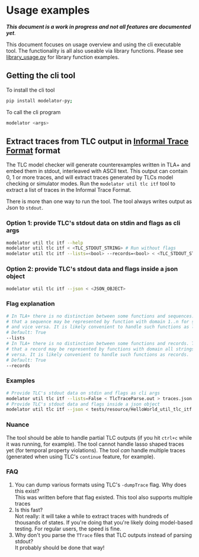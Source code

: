 # Usage examples

**_This document is a work in progress and not all features are documented yet_**.

This document focuses on usage overview and using the cli executable tool. The functionality is all also useable via library functions. Please see [library_usage.py](./library_usage.py) for library function examples.

## Getting the cli tool

To install the cli tool

```bash
pip install modelator-py;
```

To call the cli program

```bash
modelator <args>
```

## Extract traces from TLC output in [Informal Trace Format](https://apalache.informal.systems/docs/adr/015adr-trace.html?highlight=trace%20format#the-itf-format) format

The TLC model checker will generate counterexamples written in TLA+ and embed them in stdout, interleaved with ASCII text. This output can contain 0, 1 or more traces, and will extract traces generated by TLCs model checking or simulator modes. Run the `modelator util tlc itf` tool to extract a list of traces in the Informal Trace Format.

There is more than one way to run the tool. The tool always writes output as Json to `stdout`.

### Option 1: provide TLC's stdout data on stdin and flags as cli args

```bash
modelator util tlc itf --help
modelator util tlc itf < <TLC_STDOUT_STRING> # Run without flags
modelator util tlc itf --lists=<bool> --records=<bool> < <TLC_STDOUT_STRING> # Run with flags
```

### Option 2: provide TLC's stdout data and flags inside a json object

```bash
modelator util tlc itf --json < <JSON_OBJECT>
```

### Flag explanation

```bash
# In TLA+ there is no distinction between some functions and sequences. This means
# that a sequence may be represented by function with domain 1..n for some n,
# and vice versa. It is likely convenient to handle such functions as lists.
# Default: True
--lists
# In TLA+ there is no distinction between some functions and records. This means
# that a record may be represented by functions with domain all strings, and vice
# versa. It is likely convenient to handle such functions as records.
# Default: True
--records
```

### Examples

```bash
# Provide TLC's stdout data on stdin and flags as cli args
modelator util tlc itf --lists=False < TlcTraceParse.out > traces.json
# Provide TLC's stdout data and flags inside a json object
modelator util tlc itf --json < tests/resource/HelloWorld_util_tlc_itf.json > traces.json
```

### Nuance

The tool should be able to handle partial TLC outputs (if you hit `ctrl+c` while it was running, for example). The tool cannot handle lasso shaped traces yet (for temporal property violations). The tool _can_ handle multiple traces (generated when using TLC's `continue` feature, for example).

### FAQ

1. You can dump various formats using TLC's `-dumpTrace` flag. Why does this exist?\
This was written before that flag existed. This tool also supports multiple traces
2. Is this fast?\
Not really: it will take a while to extract traces with hundreds of thousands of states. If you're doing that you're likely doing model-based testing. For regular users, the speed is fine.
3. Why don't you parse the `TTrace` files that TLC outputs instead of parsing stdout?\
It probably should be done that way!
